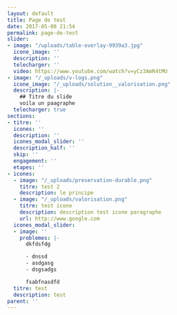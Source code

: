 ```yaml
---
layout: default
title: Page de test
date: 2017-05-08 21:54
permalink: page-de-test
slider:
- image: "/uploads/table-overlay-9939a3.jpg"
  icone_image: ''
  description: ''
  telecharger: ''
  video: https://www.youtube.com/watch?v=yCz3AmR4tMU
- image: "/_uploads/v-logs.png"
  icone_image: "/_uploads/solution__valorisation.png"
  description: |-
    ## Titre du slide
    voila un paagraphe
  telecharger: true
sections:
- titre: ''
  icones: ''
  description: ''
  icones_modal_slider: ''
  description_half: ''
  skip: ''
  engagement: ''
  etapes: ''
- icones:
  - image: "/_uploads/preservation-durable.png"
    titre: test 2
    description: le principe
  - image: "/_uploads/valorisation.png"
    titre: test icone
    description: description test icone paragraphe
    url: http://www.google.com
  icones_modal_slider:
  - image: ''
    problemes: |-
      dkfdsfdg

      - dnssd
      - asdgasg
      - dsgsadgs

      fsabfnasdfd
  titre: test
  description: test
parent: ''
---
```

